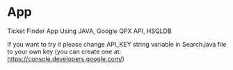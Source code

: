 # App
Ticket Finder App
Using JAVA, Google QPX API, HSQLDB

If you want to try it please change API_KEY string variable in Search.java file to your own key (you can create one at: https://console.developers.google.com/)

